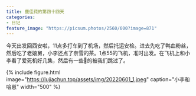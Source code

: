 ```yaml
---
title: 鹿佳莼的第四十四天
categories:
- 日记
feature_image: "https://picsum.photos/2560/600?image=871"
---
```



今天出发回西安啦，11点多打车到了机场，然后托运安检。进去先吃了鸭血粉丝，然后吃了老娘舅，小李还点了奈雪的茶。1点55的飞机，准时出发。在飞机上和小李看了爱死机好几集，然后有一些🔞的被我们跳过了。

{% include figure.html image="https://lujiachun.top/assets/img/20220601_1.jpeg" caption="小李和哈崽" width="500" %}
